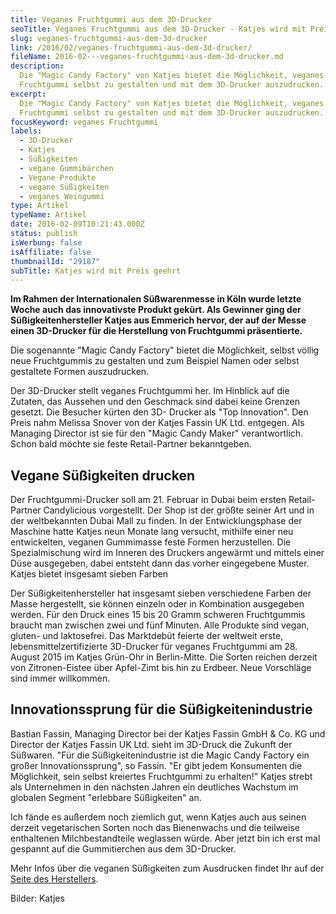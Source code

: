 ```yaml
---
title: Veganes Fruchtgummi aus dem 3D-Drucker
seoTitle: Veganes Fruchtgummi aus dem 3D-Drucker - Katjes wird mit Preis geehrt
slug: veganes-fruchtgummi-aus-dem-3d-drucker
link: /2016/02/veganes-fruchtgummi-aus-dem-3d-drucker/
fileName: 2016-02---veganes-fruchtgummi-aus-dem-3d-drucker.md
description:
  Die "Magic Candy Factory" von Katjes bietet die Möglichkeit, veganes
  Fruchtgummi selbst zu gestalten und mit dem 3D-Drucker auszudrucken.
excerpt:
  Die "Magic Candy Factory" von Katjes bietet die Möglichkeit, veganes
  Fruchtgummi selbst zu gestalten und mit dem 3D-Drucker auszudrucken.
focusKeyword: veganes Fruchtgummi
labels:
  - 3D-Drucker
  - Katjes
  - Süßigkeiten
  - vegane Gummibärchen
  - Vegane Produkte
  - vegane Süßigkeiten
  - veganes Weingummi
type: Artikel
typeName: Artikel
date: 2016-02-09T10:21:43.000Z
status: publish
isWerbung: false
isAffiliate: false
thumbnailId: "29187"
subTitle: Katjes wird mit Preis geehrt
---
```


<strong>Im Rahmen der Internationalen Süßwarenmesse in Köln wurde letzte Woche
auch das innovativste Produkt gekürt. Als Gewinner ging der
Süßigkeitenhersteller Katjes aus Emmerich hervor, der auf der Messe einen
3D-Drucker für die Herstellung von Fruchtgummi präsentierte.</strong>

Die sogenannte "Magic Candy Factory" bietet die Möglichkeit, selbst völlig neue
Fruchtgummis zu gestalten und zum Beispiel Namen oder selbst gestaltete Formen
auszudrucken.

Der 3D-Drucker stellt veganes Fruchtgummi her. Im Hinblick auf die Zutaten, das
Aussehen und den Geschmack sind dabei keine Grenzen gesetzt. Die Besucher kürten
den 3D- Drucker als "Top Innovation". Den Preis nahm Melissa Snover von der
Katjes Fassin UK Ltd. entgegen. Als Managing Director ist sie für den "Magic
Candy Maker" verantwortlich. Schon bald möchte sie feste Retail-Partner
bekanntgeben.

## Vegane Süßigkeiten drucken

Der Fruchtgummi-Drucker soll am 21. Februar in Dubai beim ersten Retail-Partner
Candylicious vorgestellt. Der Shop ist der größte seiner Art und in der
weltbekannten Dubai Mall zu finden. In der Entwicklungsphase der Maschine hatte
Katjes neun Monate lang versucht, mithilfe einer neu entwickelten, veganen
Gummimasse feste Formen herzustellen. Die Spezialmischung wird im Inneren des
Druckers angewärmt und mittels einer Düse ausgegeben, dabei entsteht dann das
vorher eingegebene Muster. Katjes bietet insgesamt sieben Farben

Der Süßigkeitenhersteller hat insgesamt sieben verschiedene Farben der Masse
hergestellt, sie können einzeln oder in Kombination ausgegeben werden. Für den
Druck eines 15 bis 20 Gramm schweren Fruchtgummis braucht man zwischen zwei und
fünf Minuten. Alle Produkte sind vegan, gluten- und laktosefrei. Das Marktdebüt
feierte der weltweit erste, lebensmittelzertifizierte 3D-Drucker für veganes
Fruchtgummi am 28. August 2015 im Katjes Grün-Ohr in Berlin-Mitte. Die Sorten
reichen derzeit von Zitronen-Eistee über Apfel-Zimt bis hin zu Erdbeer. Neue
Vorschläge sind immer willkommen.

## Innovationssprung für die Süßigkeitenindustrie

Bastian Fassin, Managing Director bei der Katjes Fassin GmbH &amp; Co. KG und
Director der Katjes Fassin UK Ltd. sieht im 3D-Druck die Zukunft der Süßwaren.
"Für die Süßigkeitenindustrie ist die Magic Candy Factory ein großer
Innovationssprung", so Fassin. "Er gibt jedem Konsumenten die Möglichkeit, sein
selbst kreiertes Fruchtgummi zu erhalten!" Katjes strebt als Unternehmen in den
nächsten Jahren ein deutliches Wachstum im globalen Segment "erlebbare
Süßigkeiten" an.

Ich fände es außerdem noch ziemlich gut, wenn Katjes auch aus seinen derzeit
vegetarischen Sorten noch das Bienenwachs und die teilweise enthaltenen
Milchbestandteile weglassen würde. Aber jetzt bin ich erst mal gespannt auf die
Gummitierchen aus dem 3D-Drucker.

Mehr Infos über die veganen Süßigkeiten zum Ausdrucken findet Ihr auf der
<a href="https://www.katjes.de/news-presse/pressemitteilungen/detail/beginn-einer-suessen-revolution-der-erste-3d-drucker-fuer-fruchtgummis-von-katjes.html" target="_blank" rel="noopener nofollow">Seite
des Herstellers</a>.

Bilder: Katjes
